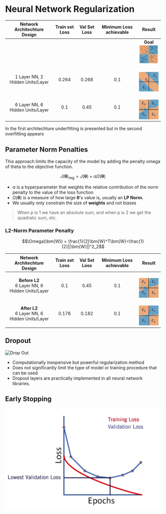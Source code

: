 # Neural Network Regularization

|Network Architechture Design|Train set Loss|Val Set Loss|Minimum Loss achievable|Result|
|:--:|:---:|:---:|:--:|:--:|
|||||**Goal**</br><img src="./Goal.jpg" alt="Goal" width="100">|
|1 Layer NN, 2 Hidden Units/Layer|0.264|0.268|0.1|</br><img src="./Initial.jpg" alt="Initial" width="100">|
|6 Layer NN, 6 Hidden Units/Layer|0.1|0.45|0.1|</br><img src="./Second.jpg" alt="Second" width="100">|

In the first architechture underfitting is presented but in the second overfitting appears

## Parameter Norm Penalties

This approach limits the capacity of the model by adding the penalty omega of theta to the objective function.

$$J(\bm{\theta})_{\text{reg}} = J(\bm{\theta}) + \alpha\Omega(\bm{\theta})$$

* $\alpha$ is a hyperparameter that weights the relative contribution of the norm penalty to the value of the loss function
* $\Omega(\bm{\theta})$ is a measure of how large $\bm{\theta}$'s value is, usually an **LP Norm.**
* We usually only constrain the size of **weights** and not biases

> When p is 1 we have an absolute sum, and when p is 2 we get the quadratic sum, etc.

### L2-Norm Parameter Penalty

$$\Omega(\bm{W}) = \frac{1}{2}\bm{W}^T\bm{W}=\frac{1}{2}||\bm{W}||^2_2$$

|Network Architechture Design|Train set Loss|Val Set Loss|Minimum Loss achievable|Result|
|:--:|:---:|:---:|:--:|:--:|
|**Before L2** </br> 6 Layer NN, 6 Hidden Units/Layer|0.1|0.45|0.1|</br><img src="./Second.jpg" alt="Second" width="100">|
|**After L2** </br> 6 Layer NN, 6 Hidden Units/Layer|0.176|0.182|0.1|</br><img src="./L2.jpg" alt="L2" width="100">|

## Dropout

![Drop Out](https://cdn-images-1.medium.com/max/644/1*dEi_IkVB7IpkzZ-6H0Vpsg.png)

* Computationally inexpensive but powerful
regularization method
* Does not significantly limit the type of model or
training procedure that can be used
* Dropout layers are practically implemented in all
neural network libraries.

## Early Stopping

![early stop](./Early%20stop.jpg)
